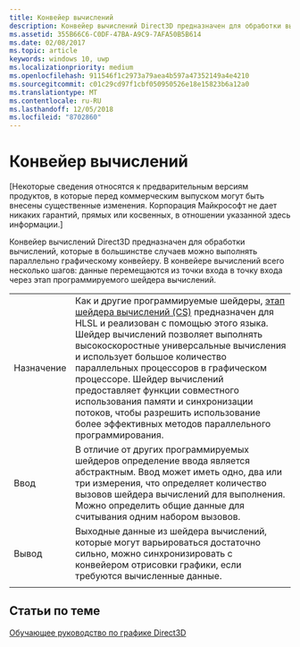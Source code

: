 ```yaml
---
title: Конвейер вычислений
description: Конвейер вычислений Direct3D предназначен для обработки вычислений, которые в большинстве случаев можно выполнять параллельно графическому конвейеру.
ms.assetid: 355B66C6-C0DF-47BA-A9C9-7AFA50B5B614
ms.date: 02/08/2017
ms.topic: article
keywords: windows 10, uwp
ms.localizationpriority: medium
ms.openlocfilehash: 911546f1c2973a79aea4b597a47352149a4e4210
ms.sourcegitcommit: c01c29cd97f1cbf050950526e18e15823b6a12a0
ms.translationtype: MT
ms.contentlocale: ru-RU
ms.lasthandoff: 12/05/2018
ms.locfileid: "8702860"
---
```

# <a name="compute-pipeline"></a>Конвейер вычислений


\[Некоторые сведения относятся к предварительным версиям продуктов, в которые перед коммерческим выпуском могут быть внесены существенные изменения. Корпорация Майкрософт не дает никаких гарантий, прямых или косвенных, в отношении указанной здесь информации.\]


Конвейер вычислений Direct3D предназначен для обработки вычислений, которые в большинстве случаев можно выполнять параллельно графическому конвейеру. В конвейере вычислений всего несколько шагов: данные перемещаются из точки входа в точку входа через этап программируемого шейдера вычислений.

| | |
|-|-|
|Назначение|Как и другие программируемые шейдеры, [этап шейдера вычислений (CS)](compute-shader-stage--cs-.md) предназначен для HLSL и реализован с помощью этого языка. Шейдер вычислений позволяет выполнять высокоскоростные универсальные вычисления и использует большое количество параллельных процессоров в графическом процессоре. Шейдер вычислений предоставляет функции совместного использования памяти и синхронизации потоков, чтобы разрешить использование более эффективных методов параллельного программирования.|
|Ввод|В отличие от других программируемых шейдеров определение ввода является абстрактным. Ввод может иметь одно, два или три измерения, что определяет количество вызовов шейдера вычислений для выполнения. Можно определить общие данные для считывания одним набором вызовов.|
|Вывод|Выходные данные из шейдера вычислений, которые могут варьироваться достаточно сильно, можно синхронизировать с конвейером отрисовки графики, если требуются вычисленные данные.|
| | |




<!---
<table>
<colgroup>
<col width="50%" />
<col width="50%" />
</colgroup>
<tbody>
<tr class="odd">
<td align="left">Purpose</td>
<td align="left">Like other programmable shaders, <a href="#compute-shader-stage--cs-.md">Compute Shader (CS) stage</a> is designed and implemented with HLSL. A compute shader provides high-speed general purpose computing and takes advantage of the large numbers of parallel processors on the graphics processing unit (GPU). The compute shader provides memory sharing and thread synchronization features to allow more effective parallel programming methods.</td>
</tr>
<tr class="even">
<td align="left">Input</td>
<td align="left">Unlike other programmable shaders, the definition of input is abstract. The input can be one, two or three-dimensional in nature, determining the number of invocations of the compute shader to execute. It is possible to define shared data for one set of invocations to read.</td>
</tr>
<tr class="odd">
<td align="left">Output</td>
<td align="left">Output data from the compute shader, which can be highly varied, can be synchronized with the graphics rendering pipeline when the computed data is required.</td>
</tr>
</tbody>
</table>
-->

## <a name="span-idrelated-topicsspanrelated-topics"></a><span id="related-topics"></span>Статьи по теме


[Обучающее руководство по графике Direct3D](index.md)

 

 
